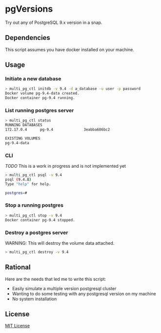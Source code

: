 # pgVersions

Try out any of PostgreSQL 9.x version in a snap.

## Dependencies

This script assumes you have docker installed on your machine.

## Usage

### Initiate a new database

```bash
> multi_pg_ctl initdb -v 9.4 -d a_database -u user -p password
Docker volume pg-9.4-data created.
Docker container pg-9.4 running.
```

### List running postgres server

```bash
> multi_pg_ctl status
RUNNING DATABASES
172.17.0.4      pg-9.4              3eabba686bc2

EXISTING VOLUMES
pg-9.4-data
```

### CLI

_TODO_ This is a work in progress and is not implemented yet

```bash
> multi_pg_ctl psql -v 9.4
psql (9.4.8)
Type "help" for help.

postgres=#
```

### Stop a running postgres

```bash
> multi_pg_ctl stop -v 9.4
Docker container pg-9.4 stopped.
```

### Destroy a postgres server

WARNING: This will destroy the volume data attached.

```bash
> multi_pg_ctl destroy -v 9.4
```

## Rational

Here are the needs that led me to write this script:

* Easily simulate a multiple version postgresql cluster
* Wanting to do some testing with any postgresql version on my machine
* No system installation

## License

[MIT License](https://github.com/paulRbr/pgversions/blob/master/LICENSE)
